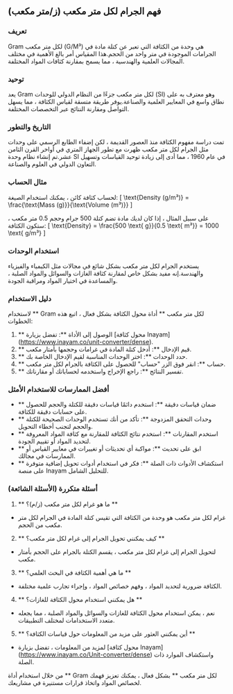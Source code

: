 ## فهم الجرام لكل متر مكعب (ز/متر مكعب)

### تعريف
Gram لكل متر مكعب (G/M³) هي وحدة من الكثافة التي تعبر عن كتلة مادة في الجرامات الموجودة في متر واحد من الحجم.هذا المقياس أمر بالغ الأهمية في مختلف المجالات العلمية والهندسية ، مما يسمح بمقارنة كثافات المواد المختلفة.

### توحيد
يعد Gram لكل متر مكعب جزءًا من النظام الدولي للوحدات (SI) وهو معترف به على نطاق واسع في المعايير العلمية والصناعة.يوفر طريقة متسقة لقياس الكثافة ، مما يسهل التواصل ومقارنة النتائج عبر التخصصات المختلفة.

### التاريخ والتطور
تمت دراسة مفهوم الكثافة منذ العصور القديمة ، لكن إضفاء الطابع الرسمي على وحدات مثل الجرام لكل متر مكعب ظهرت مع تطور الجهاز المتري في أواخر القرن الثامن عشر.تم إنشاء نظام وحدة SI في عام 1960 ، مما أدى إلى زيادة توحيد القياسات وتسهيل التعاون الدولي في العلوم والصناعة.

### مثال الحساب
لحساب كثافة كائن ، يمكنك استخدام الصيغة:
\[ \text{Density (g/m³)} = \frac{\text{Mass (g)}}{\text{Volume (m³)}} \]

على سبيل المثال ، إذا كان لديك مادة تضم كتلة 500 جرام وحجم 0.5 متر مكعب ، ستكون الكثافة:
\[ \text{Density} = \frac{500 \text{ g}}{0.5 \text{ m³}} = 1000 \text{ g/m³} \]

### استخدام الوحدات
يستخدم الجرام لكل متر مكعب بشكل شائع في مجالات مثل الكيمياء والفيزياء والهندسة.إنه مفيد بشكل خاص لمقارنة كثافة الغازات والسوائل والمواد الصلبة ، والمساعدة في اختيار المواد ومراقبة الجودة.

### دليل الاستخدام
لاستخدام ** Gram لكل متر مكعب ** أداة محول الكثافة بشكل فعال ، اتبع هذه الخطوات:
1. ** الوصول إلى الأداة **: تفضل بزيارة [محول كثافة Inayam] (https://www.inayam.co/unit-converter/dense).
2. ** قيم الإدخال **: أدخل كتلة المادة في غرامات وحجمها بأمتار مكعب.
3. ** حدد الوحدات **: اختر الوحدات المناسبة لقيم الإدخال الخاصة بك.
4. ** حساب **: انقر فوق الزر "حساب" للحصول على الكثافة بالجرام لكل متر مكعب.
5. ** تفسير النتائج **: راجع الإخراج واستخدمه لحساباتك أو مقارناتك.

### أفضل الممارسات للاستخدام الأمثل
- ** ضمان قياسات دقيقة **: استخدم دائمًا قياسات دقيقة للكتلة والحجم للحصول على حسابات دقيقة للكثافة.
- ** وحدات التحقق المزدوجة **: تأكد من أنك تستخدم الوحدات الصحيحة للكتلة والحجم لتجنب أخطاء التحويل.
- ** استخدم المقارنات **: استخدم نتائج الكثافة للمقارنة مع كثافة المواد المعروفة لتحديد المواد أو تقييم الجودة.
- ** ابق على تحديث **: مواكبة أي تحديثات أو تغييرات في معايير القياس أو الممارسات في مجالك.
- ** استكشاف الأدوات ذات الصلة **: فكر في استخدام أدوات تحويل إضافية متوفرة على منصة Inayam للتحليل الشامل.

### أسئلة متكررة (الأسئلة الشائعة)

1. ** ما هو غرام لكل متر مكعب (ز/م)؟ **
- غرام لكل متر مكعب هو وحدة من الكثافة التي تقيس كتلة المادة في الجرام لكل متر مكعب من الحجم.

2. ** كيف يمكنني تحويل الجرام إلى غرام لكل متر مكعب؟ **
- لتحويل الجرام إلى غرام لكل متر مكعب ، يقسم الكتلة بالجرام على الحجم بأمتار مكعب.

3. ** ما هي أهمية الكثافة في البحث العلمي؟ **
- الكثافة ضرورية لتحديد المواد ، وفهم خصائص المواد ، وإجراء تجارب علمية مختلفة.

4. ** هل يمكنني استخدام محول الكثافة للغازات؟ **
- نعم ، يمكن استخدام محول الكثافة للغازات والسوائل والمواد الصلبة ، مما يجعله متعدد الاستخدامات لمختلف التطبيقات.

5. ** أين يمكنني العثور على مزيد من المعلومات حول قياسات الكثافة؟ **
- لمزيد من المعلومات ، تفضل بزيارة [محول كثافة Inayam] (https://www.inayam.co/Unit-converter/dense) واستكشاف الموارد ذات الصلة.

من خلال استخدام أداة ** Gram لكل متر مكعب ** بشكل فعال ، يمكنك تعزيز فهمك لخصائص المواد واتخاذ قرارات مستنيرة في مشاريعك.
